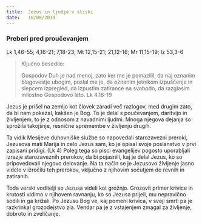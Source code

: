 ```yaml
---
title:  Jezus in ljudje v stiski
date:   10/08/2019
---
```


### Preberi pred proučevanjem
Lk 1,46-55; 4,16-21; 7,18-23; Mt 12,15-21; 21,12-16; Mr 11,15-19; Iz 53,3-6

> <p>Ključno besedilo:</p>
>  Gospodov Duh je nad menoj, zato ker me je pomazilil, da naj oznanim blagovestje ubogim, poslal me je, da oznanim jetnikom izpuščenje in slepcem izpregled, da izpustim zatirance na svobodo, da razglasim milostno Gospodovo leto. Lk 4,18-19

Jezus je prišel na zemljo kot človek zaradi več razlogov, med drugim zato, da bi nam pokazal, kakšen je Bog. To je delal s poučevanjem, daritvijo in življenjem, to je z odnosom z navadnimi ljudmi. Mnoga njegova dejanja so sprožila takojšnje, resnične spremembe v življenju drugih.

Ta vidik Mesijeve duhovniške službe so napovedali starozavezni preroki, Jezusova mati Marija in celo Jezus sam, ko je opisal svoje poslanstvo v prvi zapisani pridigi. (Lk 4) Poleg tega so pisci evangelijev pogosto uporabljali izrazje starozaveznih prerokov, da bi pojasnili, kaj je delal Jezus, ko so pripovedovali njegovo delovanje. Na ta način se je Jezusovo življenje jasno videlo v izročilu teh prerokov, vključno z njihovim sočutjem do revnih in zatiranih.

Toda verski voditelji so Jezusa videli kot grožnjo. Grozovit primer krivice in krutosti vidimo v njihovem ravnanju, ko so Jezusa prijeli, mu nepravično sodili in ga križali. Po Jezusu Bog ve, kaj pomeni krivica, v svoji smrti pa je razkrinkal grozodejstvo zla. Vendar pa je z vstajenjem zmagal za življenje, dobroto in zveličanje.

